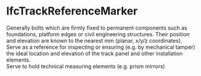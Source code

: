 IfcTrackReferenceMarker
=======================
Generally bolts which are firmly fixed to permanent components such as
foundations, platform edges or civil engineering structures. Their position
and elevation are known to the nearest mm (planar, x/y/z coordinates).  
Serve as a reference for inspecting or ensuring (e.g. by mechanical tamper)
the ideal location and elevation of the track panel and other installation
elements.  
Serve to hold technical measuring elements (e.g. prism mirrors)


